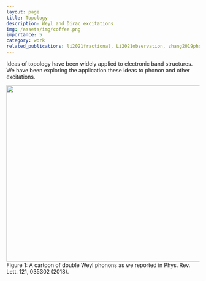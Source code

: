 ```yaml
---
layout: page
title: Topology
description: Weyl and Dirac excitations
img: /assets/img/coffee.png
importance: 5
category: work
related_publications: li2021fractional, Li2021observation, zhang2019phononic, miao2018observation
---
```


Ideas of topology have been widely applied to electronic band structures. We have been exploring the application these ideas to phonon and other excitations.

<center><img src="{{ site.baseurl }}/assets/img/Weyl.png" height="460" width="630"></center>
<div class="col three caption">
    Figure 1: A cartoon of double Weyl phonons as we reported in Phys. Rev. Lett. 121, 035302 (2018).
</div>